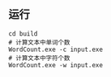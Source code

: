 ## 运行

```shell
cd build
# 计算文本中单词个数
WordCount.exe -c input.exe
# 计算文本中字符个数
WordCount.exe -w input.exe
```